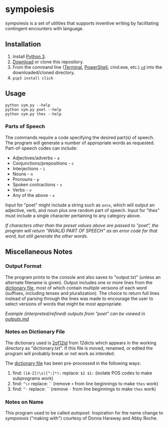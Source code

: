 # sympoiesis
sympoiesis is a set of utilities that supports inventive writing by facilitating contingent encounters with language.

## Installation
1. Install [Python 3](https://www.python.org/downloads/).
2. [Download](https://github.com/tylerdq/sympoiesis/archive/master.zip) or clone this repository.
3. From the command line ([Terminal](https://blog.galvanize.com/how-to-use-the-terminal-command-line/), [PowerShell](https://docs.microsoft.com/en-us/powershell/scripting/getting-started/getting-started-with-windows-powershell?view=powershell-6), cmd.exe, etc.) [`cd`](https://www.git-tower.com/learn/git/ebook/en/command-line/appendix/command-line-101) into the downloaded/cloned directory.
4. `pip3 install click`

## Usage
`python sym.py --help`  
`python sym.py poet --help`  
`python sym.py thes --help`

### Parts of Speech
The commands require a code specifying the desired part(s) of speech. The program will generate a number of appropriate words as requested. Part-of-speech codes can include:

* Adjectives/adverbs - `a`
* Conjunctions/prepositions - `c`
* Interjections - `i`
* Nouns - `n`
* Pronouns - `p`
* Spoken contractions - `s`
* Verbs - `v`
* Any of the above - `x`

Input for "poet" might include a string such as `avnx`, which will output an adjective, verb, and noun plus one random part of speech. Input for "thes" must include a single character pertaining to any category above.

*If characters other than the preset values above are passed to "poet", the program will return "INVALID PART OF SPEECH" as an error code for that word, but still generate the other words.*

## Miscellaneous Notes
### Output Format
The program prints to the console and also saves to "output.txt" (unless an alternate filename is given). Output includes one or more lines from the [dictionary file](words.txt), most of which contain multiple versions of each word (suffixes, including tenses and pluralization). The choice to return full lines instead of parsing through the lines was made to encourage the user to select versions of words that might be most appropriate.

*Example (interpreted/refined) outputs from "poet" can be viewed in [outputs.md](outputs.md)*

### Notes on Dictionary File
The dictionary used is [2of12id](http://wordlist.aspell.net/alt12dicts-infl-readme/) from 12dicts which appears in the working directory as "dictionary.txt". If this file is moved, renamed, or edited the program will probably break or not work as intended.

The [dictionary file](dictionary.txt) has been pre-processed in the following ways:  
1. find: `([A-Z])\s([^:]*):` replace: `$2 $1:` (isolate POS codes to make subprograms work)
2. find: `^\+` replace: `` (remove `+` from line beginnings to make `thes` work)
3. find: `^-` replace: `` (remove `-` from line beginnings to make `thes` work)

### Notes on Name
This program used to be called *autopoet*. Inspiration for the name change to *sympoiesis* ("making with") courtesy of Donna Haraway and Abby Roche.